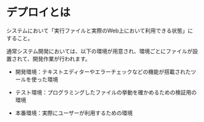 # デプロイとは

システムにおいて「実行ファイルと実際のWeb上において利用できる状態」にすること。

通常システム開発においては、以下の環境が用意され、環境ごとにファイルが設置されて、開発作業が行われます。

- 開発環境：テキストエディターやエラーチェックなどの機能が搭載されたツールを使った環境

- テスト環境：プログラミングしたファイルの挙動を確かめるための検証用の環境

- 本番環境：実際にユーザーが利用するための環境
